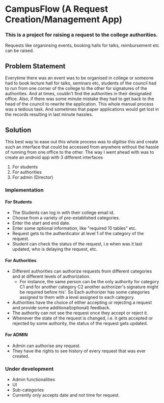 # CampusFlow (A Request Creation/Management App)
### This is a project for raising a request to the college authorities.
Requests like organinsing events, booking halls for talks, reimbursement etc can be raised.
## Problem Statement
Everytime there was an event was to be organised in college or someone had to book lecture hall for talks, seminars etc, students of the council had to run from one corner of the college to the other for signatures of the authorities. And at times, couldn't find the authorities in their designated office. Also, if there was some minute mistake they had to get back to the head of the council to rewrite the application.
This whole manual process was a tedious task. And sometimes that paper applications would get lost in the records resulting in last minute hassles.

## Solution
This best way to ease out this whole process was to *digitise* this and create such an interface that could be accessed from anywhere without the hassle of running from one office to the other. The way I went ahead with was to create an android app with 3 different interfaces
1. For students
2. For authorities
3. For admin (Director)

### Implementation
#### For Students
* The Students can log in with their college email id.
* Choose from a variety of pre-established categories.
* Enter the start and end date.
* Enter some optional information, like "required 10 tables" etc.
* Request gets to the authenticator at level 1 of the category of the request.
* Student can check the status of the request, i.e when was it last updated, who is delaying the request, etc.

#### For Authorities
* Different authorities can authorize requests from different categories and at different levels of authorization.
  - For instance, the same person can be the only authority for category C1 and for another category C2 another authorizer's signature might be required before his'. So Each authorizer has some categories assigned to them with a level assigned to each category.
* Authorities have the choice of either accepting or rejecting a request and provide some additional(optional) feedback.
* The authority can not see the request once they accept or reject it.
* Whenever the state of the request is changed, i.e. it gets accepted or rejected by some authority, the status of the request gets updated.

#### For ADMIN
* Admin can authorise any request.
* They have the rights to see history of every request that was ever created.


### Under development
* Admin functionalities
* UI
* Sub-categories
* Currently only accepts date and not time for request.
